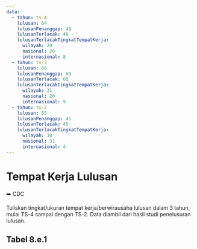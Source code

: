 ```yaml
---
data:
  - tahun: ts-4
    lulusan: 64
    lulusanPenanggap: 48
    lulusanTerlacak: 48
    lulusanTerlacakTingkatTempatKerja:
      wilayah: 20
      nasional: 20
      internasional: 8
  - tahun: ts-3
    lulusan: 66
    lulusanPenanggap: 60
    lulusanTerlacak: 60
    lulusanTerlacakTingkatTempatKerja:
      wilayah: 31
      nasional: 20
      internasional: 9
  - tahun: ts-2
    lulusan: 55
    lulusanPenanggap: 45
    lulusanTerlacak: 45
    lulusanTerlacakTingkatTempatKerja:
      wilayah: 10
      nasional: 31
      internasional: 4
---
```


<script setup>
import { useData } from "vitepress"
import Tabel from '../components/tabel-8e1.vue'

const { frontmatter } = useData()
</script>

# Tempat Kerja Lulusan

➡️ CDC

Tuliskan tingkat/ukuran tempat kerja/berwirausaha lulusan dalam 3 tahun, mulai TS-4 sampai dengan TS-2. Data diambil dari hasil studi penelusuran lulusan.

## Tabel 8.e.1

<Tabel :data="frontmatter.data" />

